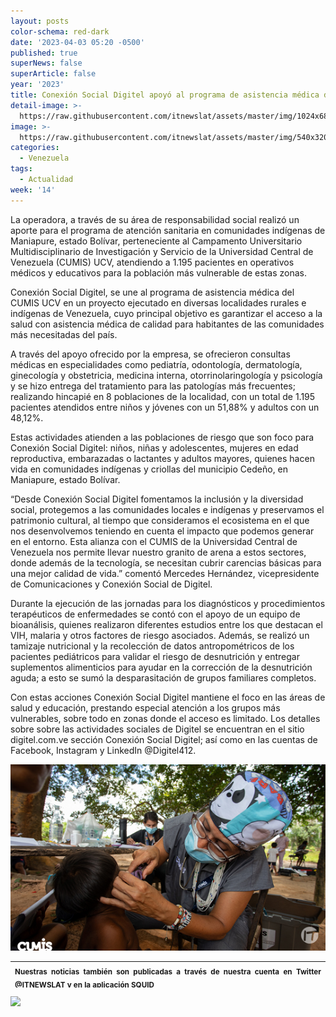 ```yaml
---
layout: posts
color-schema: red-dark
date: '2023-04-03 05:20 -0500'
published: true
superNews: false
superArticle: false
year: '2023'
title: Conexión Social Digitel apoyó al programa de asistencia médica del CUMIS UCV
detail-image: >-
  https://raw.githubusercontent.com/itnewslat/assets/master/img/1024x680/digicel-doctor-g.jpg
image: >-
  https://raw.githubusercontent.com/itnewslat/assets/master/img/540x320/digicel-doctor-p.jpg
categories:
  - Venezuela
tags:
  - Actualidad
week: '14'
---
```

La operadora, a través de su área de responsabilidad social realizó un aporte para el programa de atención sanitaria en comunidades indígenas de Maniapure, estado Bolívar, perteneciente al Campamento Universitario Multidisciplinario de Investigación y Servicio de la Universidad Central de Venezuela (CUMIS) UCV, atendiendo a 1.195 pacientes en operativos médicos y educativos para la población más vulnerable de estas zonas.

Conexión Social Digitel, se une al programa de asistencia médica del CUMIS UCV en un proyecto ejecutado en diversas localidades rurales e indígenas de Venezuela, cuyo principal objetivo es garantizar el acceso a la salud con asistencia médica de calidad para habitantes de las comunidades más necesitadas del país. 

A través del apoyo ofrecido por la empresa, se ofrecieron consultas médicas en especialidades como pediatría, odontología, dermatología, ginecología y obstetricia, medicina interna, otorrinolaringología y psicología y se hizo entrega del tratamiento para las patologías más frecuentes; realizando hincapié en 8 poblaciones de la localidad, con un total de 1.195 pacientes atendidos entre niños y jóvenes con un 51,88% y adultos con un 48,12%.

Estas actividades atienden a las poblaciones de riesgo que son foco para Conexión Social Digitel: niños, niñas y adolescentes, mujeres en edad reproductiva, embarazadas o lactantes y adultos mayores, quienes hacen vida en comunidades indígenas y criollas del municipio Cedeño, en Maniapure, estado Bolívar. 

“Desde Conexión Social Digitel fomentamos la inclusión y la diversidad social, protegemos a las comunidades locales e indígenas y preservamos el patrimonio cultural, al tiempo que consideramos el ecosistema en el que nos desenvolvemos teniendo en cuenta el impacto que podemos generar en el entorno. Esta alianza con el CUMIS de la Universidad Central de Venezuela nos permite llevar nuestro granito de arena a estos sectores, donde además de la tecnología, se necesitan cubrir carencias básicas para una mejor calidad de vida.” comentó Mercedes Hernández, vicepresidente de Comunicaciones y Conexión Social de Digitel.
 
Durante la ejecución de las jornadas para los diagnósticos y procedimientos terapéuticos de enfermedades se contó con el apoyo de un equipo de bioanálisis, quienes realizaron diferentes estudios entre los que destacan el VIH, malaria y otros factores de riesgo asociados. Además, se realizó un tamizaje nutricional y la recolección de datos antropométricos de los pacientes pediátricos para validar el riesgo de desnutrición y entregar suplementos alimenticios para ayudar en la corrección de la desnutrición aguda; a esto se sumó la desparasitación de grupos familiares completos. 

Con estas acciones Conexión Social Digitel mantiene el foco en las áreas de salud y educación, prestando especial atención a los grupos más vulnerables, sobre todo en zonas donde el acceso es limitado. Los detalles sobre sobre las actividades sociales de Digitel se encuentran en el sitio digitel.com.ve sección Conexión Social Digitel; así como en las cuentas de Facebook, Instagram y LinkedIn @Digitel412.

![](https://raw.githubusercontent.com/itnewslat/assets/master/img/540x320/digicel-doctor-p.jpg)

<table style="height: 42px;" width="569">
<tbody>
<tr>
<td style="text-align: justify;"><sub><strong>Nuestras noticias también son publicadas a través de nuestra cuenta en Twitter <a href="https://twitter.com/itnewslat?lang=es">@ITNEWSLAT</a> y en la aplicación <a href="https://squidapp.co/en/">SQUID</a></strong></sub></td>
</tr>
</tbody>
</table>
<img src="https://tracker.metricool.com/c3po.jpg?hash=56f88a41e39ab42c063cc51676587a04"/>